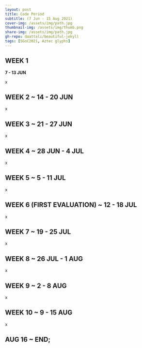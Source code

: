 ```yaml
---
layout: post
title: Code Period
subtitle: (7 Jun - 15 Aug 2021)
cover-img: /assets/img/path.jpg
thumbnail-img: /assets/img/thumb.png
share-img: /assets/img/path.jpg
gh-repo: daattali/beautiful-jekyll
tags: [SGoC2021, Aztec glyphs]
---
```


## WEEK 1
**7 - 13 JUN**

x

## WEEK 2 ~ 14 - 20 JUN

x

## WEEK 3 ~ 21 - 27 JUN

x

## WEEK 4 ~ 28 JUN - 4 JUL

x

## WEEK 5 ~ 5 - 11 JUL

x

## WEEK 6 (FIRST EVALUATION) ~ 12 - 18 JUL

x

## WEEK 7 ~ 19 - 25 JUL

x

## WEEK 8 ~ 26 JUL - 1 AUG

x

## WEEK 9 ~ 2 - 8 AUG

x

## WEEK 10 ~ 9 - 15 AUG

x

## AUG 16  ~ END;
